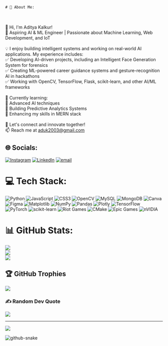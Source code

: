     # 💫 About Me:
<br><br>👋 Hi, I'm Aditya Kalkur!<br>🔹 Aspiring AI & ML Engineer | Passionate about Machine Learning, Web Development, and IoT<br><br>💡 I enjoy building intelligent systems and working on real-world AI applications. My experience includes:<br>✅ Developing AI-driven projects, including an Intelligent Face Generation System for forensics<br>✅ Creating ML-powered career guidance systems and gesture-recognition AI in hackathons<br>✅ Working with OpenCV, TensorFlow, Flask, scikit-learn, and other AI/ML frameworks<br><br>🌱 Currently learning:<br>🔹 Advanced AI techniques<br>🔹 Building Predictive Analytics Systems<br>🔹 Enhancing my skills in MERN stack <br><br>🔗 Let's connect and innovate together!<br>📫 Reach me at aduk2003@gmail.com 


## 🌐 Socials:
[![Instagram](https://img.shields.io/badge/Instagram-%23E4405F.svg?logo=Instagram&logoColor=white)](https://instagram.com/Aditya._kalkur) [![LinkedIn](https://img.shields.io/badge/LinkedIn-%230077B5.svg?logo=linkedin&logoColor=white)](https://linkedin.com/in/aditya-kalkur27) [![email](https://img.shields.io/badge/Email-D14836?logo=gmail&logoColor=white)](mailto:aduk2003@gmail.com) 

# 💻 Tech Stack:
![Python](https://img.shields.io/badge/python-3670A0?style=for-the-badge&logo=python&logoColor=ffdd54) ![JavaScript](https://img.shields.io/badge/javascript-%23323330.svg?style=for-the-badge&logo=javascript&logoColor=%23F7DF1E) ![CSS3](https://img.shields.io/badge/css3-%231572B6.svg?style=for-the-badge&logo=css3&logoColor=white) ![OpenCV](https://img.shields.io/badge/opencv-%23white.svg?style=for-the-badge&logo=opencv&logoColor=white) ![MySQL](https://img.shields.io/badge/mysql-4479A1.svg?style=for-the-badge&logo=mysql&logoColor=white) ![MongoDB](https://img.shields.io/badge/MongoDB-%234ea94b.svg?style=for-the-badge&logo=mongodb&logoColor=white) ![Canva](https://img.shields.io/badge/Canva-%2300C4CC.svg?style=for-the-badge&logo=Canva&logoColor=white) ![Figma](https://img.shields.io/badge/figma-%23F24E1E.svg?style=for-the-badge&logo=figma&logoColor=white) ![Matplotlib](https://img.shields.io/badge/Matplotlib-%23ffffff.svg?style=for-the-badge&logo=Matplotlib&logoColor=black) ![NumPy](https://img.shields.io/badge/numpy-%23013243.svg?style=for-the-badge&logo=numpy&logoColor=white) ![Pandas](https://img.shields.io/badge/pandas-%23150458.svg?style=for-the-badge&logo=pandas&logoColor=white) ![Plotly](https://img.shields.io/badge/Plotly-%233F4F75.svg?style=for-the-badge&logo=plotly&logoColor=white) ![TensorFlow](https://img.shields.io/badge/TensorFlow-%23FF6F00.svg?style=for-the-badge&logo=TensorFlow&logoColor=white) ![PyTorch](https://img.shields.io/badge/PyTorch-%23EE4C2C.svg?style=for-the-badge&logo=PyTorch&logoColor=white) ![scikit-learn](https://img.shields.io/badge/scikit--learn-%23F7931E.svg?style=for-the-badge&logo=scikit-learn&logoColor=white) ![Riot Games](https://img.shields.io/badge/riotgames-D32936.svg?style=for-the-badge&logo=riotgames&logoColor=white) ![CMake](https://img.shields.io/badge/CMake-%23008FBA.svg?style=for-the-badge&logo=cmake&logoColor=white) ![Epic Games](https://img.shields.io/badge/epicgames-%23313131.svg?style=for-the-badge&logo=epicgames&logoColor=white) ![nVIDIA](https://img.shields.io/badge/nVIDIA-%2376B900.svg?style=for-the-badge&logo=nVIDIA&logoColor=white)
# 📊 GitHub Stats:
![](https://github-readme-stats.vercel.app/api?username=AdityaKalkur&theme=dark&hide_border=false&include_all_commits=false&count_private=false)<br/>
![](https://github-readme-streak-stats.herokuapp.com/?user=AdityaKalkur&theme=dark&hide_border=false)<br/>
![](https://github-readme-stats.vercel.app/api/top-langs/?username=AdityaKalkur&theme=dark&hide_border=false&include_all_commits=false&count_private=false&layout=compact)

## 🏆 GitHub Trophies
![](https://github-profile-trophy.vercel.app/?username=AdityaKalkur&theme=radical&no-frame=false&no-bg=true&margin-w=4)

### ✍️ Random Dev Quote
![](https://quotes-github-readme.vercel.app/api?type=horizontal&theme=radical)

---
[![](https://visitcount.itsvg.in/api?id=AdityaKalkur&icon=0&color=0)](https://visitcount.itsvg.in)

<!-- Proudly created with GPRM ( https://gprm.itsvg.in ) -->
<picture>
  <source media="(prefers-color-scheme: dark)" srcset="https://raw.githubusercontent.com/Adityakalkur/AdityaKalkur.git/output/github-snake-dark.svg" />
  <source media="(prefers-color-scheme: light)" srcset="https://raw.githubusercontent.com/Adityakalkur/AdityaKalkur.git/output/github-snake.svg" />
  <img alt="github-snake" src="https://raw.githubusercontent.com/Adityakalkur/AdityaKalkur.git/output/github-snake.svg" />
</picture>  
